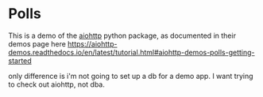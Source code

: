 # Polls

This is a demo of the [aiohttp](https://docs.aiohttp.org/en/stable/) python package, as
documented in their demos page
here https://aiohttp-demos.readthedocs.io/en/latest/tutorial.html#aiohttp-demos-polls-getting-started

only difference is i'm not going to set up a db for a demo app.
I want trying to check out aiohttp, not dba.